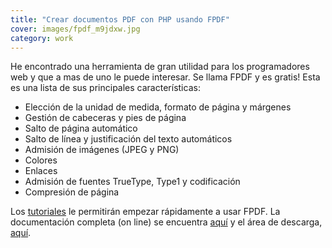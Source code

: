 ```yaml
---
title: "Crear documentos PDF con PHP usando FPDF"
cover: images/fpdf_m9jdxw.jpg
category: work
---
```


He encontrado una herramienta de gran utilidad para los programadores web y que a mas de uno le puede interesar. Se llama FPDF y es gratis! Esta es una lista de sus principales características:

- Elección de la unidad de medida, formato de página y márgenes
- Gestión de cabeceras y pies de página
- Salto de página automático
- Salto de línea y justificación del texto automáticos
- Admisión de imágenes (JPEG y PNG)
- Colores
- Enlaces
- Admisión de fuentes TrueType, Type1 y codificación
- Compresión de página

Los [tutoriales](http://www.fpdf.org/es/tutorial/index.php) le permitirán empezar rápidamente a usar FPDF. La documentación completa (on line) se encuentra [aquí](http://www.fpdf.org/es/doc/index.php) y el área de descarga, [aquí](http://www.fpdf.org/es/download.php).
